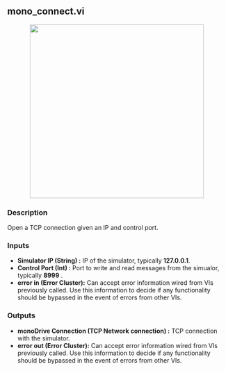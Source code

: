 ## mono_connect.vi
<p align="center">
<img src="https://github.com/monoDriveIO/client/blob/lv_client_docs/WikiPhotos/LV_client/simulator/monoDrive_lvlib_mono__connectc.png?raw=true" 
width="400"  />
</p>

### Description 
Open a TCP connection given an IP and control port.

### Inputs

- **Simulator IP (String) :** IP of the simulator, typically **127.0.0.1**.
- **Control Port (Int) :** Port to write and read messages from the simualor, typically **8999** .
- **error in (Error Cluster):** Can accept error information wired from VIs previously called. Use this information to decide if any functionality should be bypassed in the event of errors from other VIs.


### Outputs

- **monoDrive Connection (TCP Network connection) :** TCP connection with the simulator.
- **error out (Error Cluster):** Can accept error information wired from VIs previously called. Use this information to decide if any functionality should be bypassed in the event of errors from other VIs.
